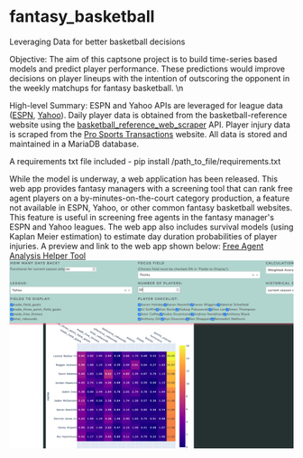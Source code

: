# fantasy_basketball
Leveraging Data for better basketball decisions

Objective: The aim of this captsone project is to build time-series based models and predict player performance. These predictions would improve decisions on player lineups with the intention of outscoring the opponent in the weekly matchups for fantasy basketball. 
\n

High-level Summary: ESPN and Yahoo APIs are leveraged for league data ([ESPN](https://github.com/cwendt94/espn-api), [Yahoo](https://pypi.org/project/yahoo-fantasy-api/)). Daily player data is obtained from the basketball-reference website using the [basketball_reference_web_scraper](https://github.com/jaebradley/basketball_reference_web_scraper) API. Player injury data is scraped from the [Pro Sports Transactions](https://prosportstransactions.com/) website. All data is stored and maintained in a MariaDB database.


A requirements txt file included - pip install /path_to_file/requirements.txt


While the model is underway, a web application has been released. This web app provides fantasy managers with a screening tool that can rank free agent players on a by-minutes-on-the-court category production, a feature not available in ESPN, Yahoo, or other common fantasy basketball websites. This feature is useful in screening free agents in the fantasy manager's ESPN and Yahoo leagues. The web app also includes survival models (using Kaplan Meier estimation) to estimate day duration probabilities of player injuries. A preview and link to the web app shown below:
[Free Agent Analysis Helper Tool](https://fantasy-basketball-team-dash-aef016454ed4.herokuapp.com/)
![Image](https://github.com/francisco-avalos/fantasy_basketball/blob/main/assets/basketball_hoops2.jpg)
